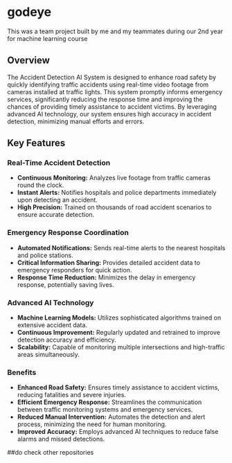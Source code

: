 # godeye
This was a team project built by me and my teammates during our 2nd year for machine learning course
## Overview

The Accident Detection AI System is designed to enhance road safety by quickly identifying traffic accidents using real-time video footage from cameras installed at traffic lights. This system promptly informs emergency services, significantly reducing the response time and improving the chances of providing timely assistance to accident victims. By leveraging advanced AI technology, our system ensures high accuracy in accident detection, minimizing manual efforts and errors.

## Key Features

### Real-Time Accident Detection
- **Continuous Monitoring:** Analyzes live footage from traffic cameras round the clock.
- **Instant Alerts:** Notifies hospitals and police departments immediately upon detecting an accident.
- **High Precision:** Trained on thousands of road accident scenarios to ensure accurate detection.

### Emergency Response Coordination
- **Automated Notifications:** Sends real-time alerts to the nearest hospitals and police stations.
- **Critical Information Sharing:** Provides detailed accident data to emergency responders for quick action.
- **Response Time Reduction:** Minimizes the delay in emergency response, potentially saving lives.

### Advanced AI Technology
- **Machine Learning Models:** Utilizes sophisticated algorithms trained on extensive accident data.
- **Continuous Improvement:** Regularly updated and retrained to improve detection accuracy and efficiency.
- **Scalability:** Capable of monitoring multiple intersections and high-traffic areas simultaneously.

### Benefits
- **Enhanced Road Safety:** Ensures timely assistance to accident victims, reducing fatalities and severe injuries.
- **Efficient Emergency Response:** Streamlines the communication between traffic monitoring systems and emergency services.
- **Reduced Manual Intervention:** Automates the detection and alert process, minimizing the need for human monitoring.
- **Improved Accuracy:** Employs advanced AI techniques to reduce false alarms and missed detections.

##do check other repositories
